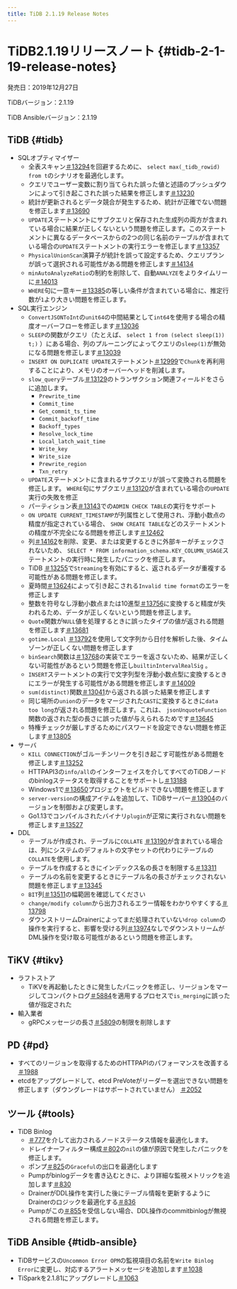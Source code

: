 ```yaml
---
title: TiDB 2.1.19 Release Notes
---
```


# TiDB2.1.19リリースノート {#tidb-2-1-19-release-notes}

発売日：2019年12月27日

TiDBバージョン：2.1.19

TiDB Ansibleバージョン：2.1.19

## TiDB {#tidb}

-   SQLオプティマイザー
    -   全表スキャン[＃13294](https://github.com/pingcap/tidb/pull/13294)を回避するために、 `select max(_tidb_rowid) from t`のシナリオを最適化します。
    -   クエリでユーザー変数に割り当てられた誤った値と述語のプッシュダウンによって引き起こされた誤った結果を修正します[＃13230](https://github.com/pingcap/tidb/pull/13230)
    -   統計が更新されるとデータ競合が発生するため、統計が正確でない問題を修正します[＃13690](https://github.com/pingcap/tidb/pull/13690)
    -   `UPDATE`ステートメントにサブクエリと保存された生成列の両方が含まれている場合に結果が正しくないという問題を修正します。このステートメントに異なるデータベースからの2つの同じ名前のテーブルが含まれている場合の`UPDATE`ステートメントの実行エラーを修正します[＃13357](https://github.com/pingcap/tidb/pull/13357)
    -   `PhysicalUnionScan`演算子が統計を誤って設定するため、クエリプランが誤って選択される可能性がある問題を修正します[＃14134](https://github.com/pingcap/tidb/pull/14134)
    -   `minAutoAnalyzeRatio`の制約を削除して、自動`ANALYZE`をよりタイムリーに[＃14013](https://github.com/pingcap/tidb/pull/14013)
    -   `WHERE`句に一意キー[＃13385](https://github.com/pingcap/tidb/pull/13385)の等しい条件が含まれている場合に、推定行数が`1`より大きい問題を修正します。
-   SQL実行エンジン
    -   `ConvertJSONToInt`の`unit64`の中間結果として`int64`を使用する場合の精度オーバーフローを修正します[＃13036](https://github.com/pingcap/tidb/pull/13036)
    -   `SLEEP`の関数がクエリ（たとえば、 `select 1 from (select sleep(1)) t;)` ）にある場合、列のプルーニングによってクエリの`sleep(1)`が無効になる問題を修正します[＃13039](https://github.com/pingcap/tidb/pull/13039)
    -   `INSERT ON DUPLICATE UPDATE`ステートメント[＃12999](https://github.com/pingcap/tidb/pull/12999)で`Chunk`を再利用することにより、メモリのオーバーヘッドを削減します。
    -   `slow_query`テーブル[＃13129](https://github.com/pingcap/tidb/pull/13129)のトランザクション関連フィールドをさらに追加します。
        -   `Prewrite_time`
        -   `Commit_time`
        -   `Get_commit_ts_time`
        -   `Commit_backoff_time`
        -   `Backoff_types`
        -   `Resolve_lock_time`
        -   `Local_latch_wait_time`
        -   `Write_key`
        -   `Write_size`
        -   `Prewrite_region`
        -   `Txn_retry`
    -   `UPDATE`ステートメントに含まれるサブクエリが誤って変換される問題を修正します。 `WHERE`句にサブクエリ[＃13120](https://github.com/pingcap/tidb/pull/13120)が含まれている場合の`UPDATE`実行の失敗を修正
    -   パーティション表[＃13143](https://github.com/pingcap/tidb/pull/13143)での`ADMIN CHECK TABLE`の実行をサポート
    -   `ON UPDATE CURRENT_TIMESTAMP`が列属性として使用され、浮動小数点の精度が指定されている場合、 `SHOW CREATE TABLE`などのステートメントの精度が不完全になる問題を修正します[＃12462](https://github.com/pingcap/tidb/pull/12462)
    -   列[＃14162](https://github.com/pingcap/tidb/pull/14162)を削除、変更、または変更するときに外部キーがチェックされないため、 `SELECT * FROM information_schema.KEY_COLUMN_USAGE`ステートメントの実行時に発生したパニックを修正します。
    -   TiDB [＃13255](https://github.com/pingcap/tidb/pull/13255)で`Streaming`を有効にすると、返されるデータが重複する可能性がある問題を修正します。
    -   夏時間[＃13624](https://github.com/pingcap/tidb/pull/13624)によって引き起こされる`Invalid time format`のエラーを修正します
    -   整数を符号なし浮動小数点または10進型[＃13756](https://github.com/pingcap/tidb/pull/13756)に変換すると精度が失われるため、データが正しくないという問題を修正します。
    -   `Quote`関数が`NULL`値を処理するときに誤ったタイプの値が返される問題を修正します[＃13681](https://github.com/pingcap/tidb/pull/13681)
    -   `gotime.Local` [＃13792](https://github.com/pingcap/tidb/pull/13792)を使用して文字列から日付を解析した後、タイムゾーンが正しくない問題を修正します
    -   `binSearch`関数は[＃13768](https://github.com/pingcap/tidb/pull/13768)の実装でエラーを返さないため、結果が正しくない可能性があるという問題を修正し`builtinIntervalRealSig` 。
    -   `INSERT`ステートメントの実行で文字列型を浮動小数点型に変換するときにエラーが発生する可能性がある問題を修正します[＃14009](https://github.com/pingcap/tidb/pull/14009)
    -   `sum(distinct)`関数[＃13041](https://github.com/pingcap/tidb/pull/13041)から返される誤った結果を修正します
    -   同じ場所の`union`のデータをマージされた`CAST`に変換するときに`data too long`が返される問題を修正します。これは、 `jsonUnquoteFunction`関数の返された型の長さに誤った値が与えられるためです[＃13645](https://github.com/pingcap/tidb/pull/13645)
    -   特権チェックが厳しすぎるためにパスワードを設定できない問題を修正します[＃13805](https://github.com/pingcap/tidb/pull/13805)
-   サーバ
    -   `KILL CONNECTION`がゴルーチンリークを引き起こす可能性がある問題を修正します[＃13252](https://github.com/pingcap/tidb/pull/13252)
    -   HTTPAPI3の`info/all`のインターフェイスを介してすべてのTiDBノードのbinlogステータスを取得することをサポートし[＃13188](https://github.com/pingcap/tidb/pull/13188)
    -   Windows1で[＃13650](https://github.com/pingcap/tidb/pull/13650)プロジェクトをビルドできない問題を修正します
    -   `server-version`の構成アイテムを追加して、TiDBサーバー[＃13904](https://github.com/pingcap/tidb/pull/13904)のバージョンを制御および変更します。
    -   Go1.13でコンパイルされたバイナリ`plugin`が正常に実行されない問題を修正します[＃13527](https://github.com/pingcap/tidb/pull/13527)
-   DDL
    -   テーブルが作成され、テーブルに`COLLATE` [＃13190](https://github.com/pingcap/tidb/pull/13190)が含まれている場合は、列にシステムのデフォルトの文字セットの代わりにテーブルの`COLLATE`を使用します。
    -   テーブルを作成するときにインデックス名の長さを制限する[＃13311](https://github.com/pingcap/tidb/pull/13311)
    -   テーブルの名前を変更するときにテーブル名の長さがチェックされない問題を修正します[＃13345](https://github.com/pingcap/tidb/pull/13345)
    -   `BIT`列[＃13511](https://github.com/pingcap/tidb/pull/13511)の幅範囲を確認してください
    -   `change/modify column`から出力されるエラー情報をわかりやすくする[＃13798](https://github.com/pingcap/tidb/pull/13798)
    -   ダウンストリームDrainerによってまだ処理されていない`drop column`の操作を実行すると、影響を受ける列[＃13974](https://github.com/pingcap/tidb/pull/13974)なしでダウンストリームがDML操作を受け取る可能性があるという問題を修正します。

## TiKV {#tikv}

-   ラフトストア
    -   TiKVを再起動したときに発生したパニックを修正し、リージョンをマージしてコンパクトログ[＃5884](https://github.com/tikv/tikv/pull/5884)を適用するプロセスで`is_merging`に誤った値が指定された
-   輸入業者
    -   gRPCメッセージの長さ[＃5809](https://github.com/tikv/tikv/pull/5809)の制限を削除します

## PD {#pd}

-   すべてのリージョンを取得するためのHTTPAPIのパフォーマンスを改善する[＃1988](https://github.com/pingcap/pd/pull/1988)
-   etcdをアップグレードして、etcd PreVoteがリーダーを選出できない問題を修正します（ダウングレードはサポートされていません） [＃2052](https://github.com/pingcap/pd/pull/2052)

## ツール {#tools}

-   TiDB Binlog
    -   [＃777](https://github.com/pingcap/tidb-binlog/pull/777)を介して出力されるノードステータス情報を最適化します。
    -   ドレイナーフィルター構成[＃802](https://github.com/pingcap/tidb-binlog/pull/802)の`nil`の値が原因で発生したパニックを修正します。
    -   ポンプ[＃825](https://github.com/pingcap/tidb-binlog/pull/825)の`Graceful`の出口を最適化します
    -   Pumpがbinlogデータを書き込むときに、より詳細な監視メトリックを追加します[＃830](https://github.com/pingcap/tidb-binlog/pull/830)
    -   DrainerがDDL操作を実行した後にテーブル情報を更新するようにDrainerのロジックを最適化する[＃836](https://github.com/pingcap/tidb-binlog/pull/836)
    -   Pumpがこの[＃855](https://github.com/pingcap/tidb-binlog/pull/855)を受信しない場合、DDL操作のcommitbinlogが無視される問題を修正します。

## TiDB Ansible {#tidb-ansible}

-   TiDBサービスの`Uncommon Error OPM`の監視項目の名前を`Write Binlog Error`に変更し、対応するアラートメッセージを追加します[＃1038](https://github.com/pingcap/tidb-ansible/pull/1038)
-   TiSparkを2.1.81にアップグレードし[＃1063](https://github.com/pingcap/tidb-ansible/pull/1063)
